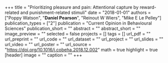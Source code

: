 +++
title = "Prioritizing pleasure and pain: Attentional capture by reward-related and punishment-related stimuli"
date = "2018-01-01"
authors = ["Poppy Watson", "__Daniel Pearson__", "Reinout W Wiers", "Mike E Le Pelley"]
publication_types = ["2"]
publication = "Current Opinion in Behavioural Sciences"
publication_short = ""
abstract = ""
abstract_short = ""
image_preview = ""
selected = false
projects = []
tags = []
url_pdf = ""
url_preprint = ""
url_code = ""
url_dataset = ""
url_project = ""
url_slides = ""
url_video = ""
url_poster = ""
url_source = "https://doi.org/10.1016/j.cobeha.2018.12.002"
math = true
highlight = true
[header]
image = ""
caption = ""
+++
